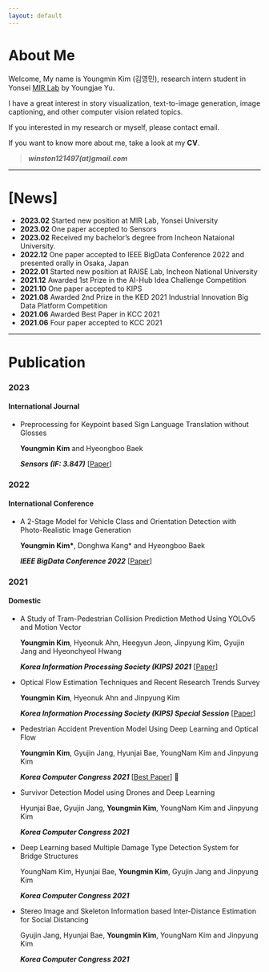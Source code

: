 ```yaml
---
layout: default
---
```


# About Me
Welcome, My name is Youngmin Kim (김영민), research intern student in Yonsei <a href='https://mirlab.yonsei.ac.kr/'>MIR Lab</a> by Youngjae Yu.

I have a great interest in story visualization, text-to-image generation, image captioning, and other computer vision related topics.

If you interested in my research or myself, please contact email.

If you want to know more about me, take a look at my **CV**.

> ***winston121497(at)gmail.com***

* * *

# [News]
* <b>2023.02</b> Started new position at MIR Lab, Yonsei University
* <b>2023.02</b> One paper accepted to Sensors
* <b>2023.02</b> Received my bachelor’s degree from Incheon Nataional University.
* <b>2022.12</b> One paper accepted to IEEE BigData Conference 2022 and presented orally in Osaka, Japan
* <b>2022.01</b> Started new position at RAISE Lab, Incheon National University
* <b>2021.12</b> Awarded 1st Prize in the AI-Hub Idea Challenge Competition
* <b>2021.10</b> One paper accepted to KIPS
* <b>2021.08</b> Awarded 2nd Prize in the KED 2021 Industrial Innovation Big Data Platform Competition
* <b>2021.06</b> Awarded Best Paper in KCC 2021
* <b>2021.06</b> Four paper accepted to KCC 2021

* * *

# Publication
### 2023
#### International Journal
- Preprocessing for Keypoint based Sign Language Translation without Glosses

  <b>Youngmin Kim</b> and Hyeongboo Baek

  ***Sensors (IF: 3.847)*** [<a href='https://www.mdpi.com/1424-8220/23/6/3231'>Paper</a>]

### 2022
#### International Conference
- A 2-Stage Model for Vehicle Class and Orientation Detection with Photo-Realistic Image Generation

  <b>Youngmin Kim\*</b>, Donghwa Kang* and Hyeongboo Baek

  ***IEEE BigData Conference 2022*** [<a href='https://ieeexplore.ieee.org/abstract/document/10020472'>Paper</a>]

### 2021
#### Domestic
- A Study of Tram-Pedestrian Collision Prediction Method Using YOLOv5 and Motion Vector 

  <b>Youngmin Kim</b>, Hyeonuk Ahn, Heegyun Jeon, Jinpyung Kim, Gyujin Jang and Hyeonchyeol Hwang

  ***Korea Information Processing Society (KIPS) 2021*** [<a href='https://www.kci.go.kr/kciportal/ci/sereArticleSearch/ciSereArtiView.kci?sereArticleSearchBean.artiId=ART002797297'>Paper</a>]
- Optical Flow Estimation Techniques and Recent Research Trends Survey

  <b>Youngmin Kim</b>, Hyeonuk Ahn and Jinpyung Kim
  
  ***Korea Information Processing Society (KIPS) Special Session*** [<a href='https://kiss.kstudy.com/Detail/Ar?key=3930754'>Paper</a>]

- Pedestrian Accident Prevention Model Using Deep Learning and Optical Flow

  <b>Youngmin Kim</b>, Gyujin Jang, Hyunjai Bae, YoungNam Kim and Jinpyung Kim
  
  ***Korea Computer Congress 2021*** [<a href='https://www.dbpia.co.kr/pdf/pdfView.do?nodeId=NODE10583405&googleIPSandBox=false&mark=0&ipRange=false&accessgl=Y&language=ko_KR&hasTopBanner=true'>Best Paper</a>] 🥇

- Survivor Detection Model using Drones and Deep Learning

  Hyunjai Bae, Gyujin Jang, <b>Youngmin Kim</b>, YoungNam Kim and Jinpyung Kim
 
  ***Korea Computer Congress 2021***

- Deep Learning based Multiple Damage Type Detection System for Bridge Structures

  YoungNam Kim, Hyunjai Bae, <b>Youngmin Kim</b>, Gyujin Jang and Jinpyung Kim
  
  ***Korea Computer Congress 2021***
  
- Stereo Image and Skeleton Information based Inter-Distance Estimation for Social Distancing

  Gyujin Jang, Hyunjai Bae, <b>Youngmin Kim</b>, YoungNam Kim and Jinpyung Kim
  
  ***Korea Computer Congress 2021***
